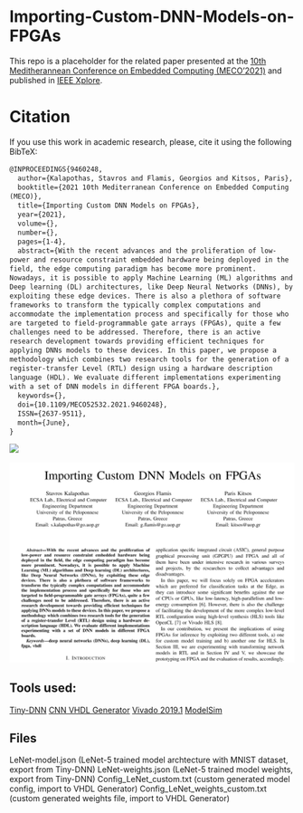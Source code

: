 # Importing-Custom-DNN-Models-on-FPGAs
This repo is a placeholder for the related paper presented at the [10th Meditherannean Conference on Embedded Computing (MECO’2021)](http://embeddedcomputing.meconet.me/meco-2021/) and published in [IEEE Xplore](https://ieeexplore.ieee.org/document/9460248).

# Citation
If you use this work in academic research, please, cite it using the following BibTeX:
```
@INPROCEEDINGS{9460248,
  author={Kalapothas, Stavros and Flamis, Georgios and Kitsos, Paris},
  booktitle={2021 10th Mediterranean Conference on Embedded Computing (MECO)}, 
  title={Importing Custom DNN Models on FPGAs}, 
  year={2021},
  volume={},
  number={},
  pages={1-4},
  abstract={With the recent advances and the proliferation of low-power and resource constraint embedded hardware being deployed in the field, the edge computing paradigm has become more prominent. Nowadays, it is possible to apply Machine Learning (ML) algorithms and Deep learning (DL) architectures, like Deep Neural Networks (DNNs), by exploiting these edge devices. There is also a plethora of software frameworks to transform the typically complex computations and accommodate the implementation process and specifically for those who are targeted to field-programmable gate arrays (FPGAs), quite a few challenges need to be addressed. Therefore, there is an active research development towards providing efficient techniques for applying DNNs models to these devices. In this paper, we propose a methodology which combines two research tools for the generation of a register-transfer Level (RTL) design using a hardware description language (HDL). We evaluate different implementations experimenting with a set of DNN models in different FPGA boards.},
  keywords={},
  doi={10.1109/MECO52532.2021.9460248},
  ISSN={2637-9511},
  month={June},
}
```

![](https://img.shields.io/github/last-commit/ECSAlab/Importing-Custom-DNN-Models-on-FPGAs?style=plastic)

![paper screenshot](./paper.png)

## Tools used:
[Tiny-DNN](https://github.com/Stavros/tiny-dnn)
[CNN VHDL Generator](https://github.com/mhamdan91/cnn_vhdl_generator)
[Vivado 2019.1](https://www.xilinx.com/support/download/index.html/content/xilinx/en/downloadNav/vivado-design-tools/archive.html)
[ModelSim](https://fpgasoftware.intel.com/?product=modelsim_ae#tabs-2)

## Files
LeNet-model.json (LeNet-5 trained model archtecture with MNIST dataset, export from Tiny-DNN)
LeNet-weights.json (LeNet-5 trained model weights, export from Tiny-DNN)
Config_LeNet_custom.txt (custom generated model config, import to VHDL Generator)
Config_LeNet_weights_custom.txt (custom generated weights file, import to VHDL Generator)
